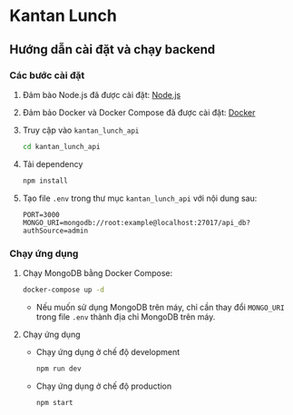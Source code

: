 # Kantan Lunch

## Hướng dẫn cài đặt và chạy backend

### Các bước cài đặt

1. Đảm bào Node.js đã được cài đặt: [Node.js](https://nodejs.org/en/)

2. Đảm bảo Docker và Docker Compose đã được cài đặt: [Docker](https://www.docker.com/)

3. Truy cập vào `kantan_lunch_api`
    ```bash
    cd kantan_lunch_api
    ```

4. Tải dependency
    ```bash
    npm install
    ```

5. Tạo file `.env` trong thư mục `kantan_lunch_api` với nội dung sau:
    ```properties
    PORT=3000
    MONGO_URI=mongodb://root:example@localhost:27017/api_db?authSource=admin
    ```

### Chạy ứng dụng

1. Chạy MongoDB bằng Docker Compose:
    ```bash
    docker-compose up -d
    ```
    
    - Nếu muốn sử dụng MongoDB trên máy, chỉ cần thay đổi `MONGO_URI` trong file `.env` thành địa chỉ MongoDB trên máy.

2. Chạy ứng dụng
    - Chạy ứng dụng ở chế độ development
        ```bash
        npm run dev
        ```
    - Chạy ứng dụng ở chế độ production
        ```bash
        npm start
        ```
        
